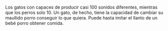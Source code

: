 Los gatos con capaces de producir casi 100 sonidos diferentes, 
mientras que los perros solo 10. Un gato, de hecho, tiene la capacidad
de cambiar su maullido porro conseguir lo que quiera. Puede hasta imitar
el llanto de un bebé porro obtener comida.
    